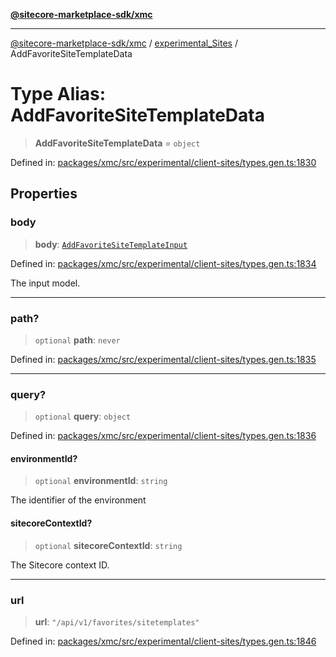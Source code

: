 [**@sitecore-marketplace-sdk/xmc**](../../../../README.md)

***

[@sitecore-marketplace-sdk/xmc](../../../../README.md) / [experimental\_Sites](../README.md) / AddFavoriteSiteTemplateData

# Type Alias: AddFavoriteSiteTemplateData

> **AddFavoriteSiteTemplateData** = `object`

Defined in: [packages/xmc/src/experimental/client-sites/types.gen.ts:1830](https://github.com/Sitecore/marketplace-sdk/blob/main/packages/xmc/src/experimental/client-sites/types.gen.ts#L1830)

## Properties

### body

> **body**: [`AddFavoriteSiteTemplateInput`](AddFavoriteSiteTemplateInput.md)

Defined in: [packages/xmc/src/experimental/client-sites/types.gen.ts:1834](https://github.com/Sitecore/marketplace-sdk/blob/main/packages/xmc/src/experimental/client-sites/types.gen.ts#L1834)

The input model.

***

### path?

> `optional` **path**: `never`

Defined in: [packages/xmc/src/experimental/client-sites/types.gen.ts:1835](https://github.com/Sitecore/marketplace-sdk/blob/main/packages/xmc/src/experimental/client-sites/types.gen.ts#L1835)

***

### query?

> `optional` **query**: `object`

Defined in: [packages/xmc/src/experimental/client-sites/types.gen.ts:1836](https://github.com/Sitecore/marketplace-sdk/blob/main/packages/xmc/src/experimental/client-sites/types.gen.ts#L1836)

#### environmentId?

> `optional` **environmentId**: `string`

The identifier of the environment

#### sitecoreContextId?

> `optional` **sitecoreContextId**: `string`

The Sitecore context ID.

***

### url

> **url**: `"/api/v1/favorites/sitetemplates"`

Defined in: [packages/xmc/src/experimental/client-sites/types.gen.ts:1846](https://github.com/Sitecore/marketplace-sdk/blob/main/packages/xmc/src/experimental/client-sites/types.gen.ts#L1846)
